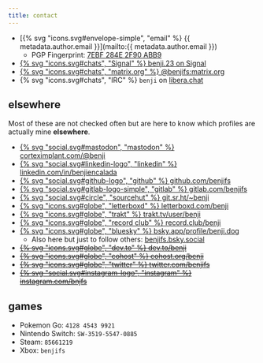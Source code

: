 ```yaml
---
title: contact
---
```


- [{% svg "icons.svg#envelope-simple", "email" %} {{ metadata.author.email }}](mailto:{{ metadata.author.email }})
	- PGP Fingerprint: [7EBF 284E 2F90 ABB9](/pub.asc)
- [{% svg "icons.svg#chats", "Signal" %} benji.23 on Signal](https://signal.me/#eu/K7xsQjbY2VrWbEo3v7wQkk5vvIZUKguH1607pasrxO4CBaeiMXpISoocsb7fXTwj)
- [{% svg "icons.svg#chats", "matrix.org" %} @benjifs:matrix.org](https://matrix.to/#/@benjifs:matrix.org)
- {% svg "icons.svg#chats", "IRC" %} `benji` on [libera.chat](https://libera.chat)

## elsewhere
Most of these are not checked often but are here to know which profiles are actually mine **elsewhere**.

- [{% svg "social.svg#mastodon", "mastodon" %} corteximplant.com/@benji](https://corteximplant.com/@benji)
- [{% svg "social.svg#linkedin-logo", "linkedin" %} linkedin.com/in/benjiencalada](https://linkedin.com/in/benjiencalada)
- [{% svg "social.svg#github-logo", "github" %} github.com/benjifs</a>](https://github.com/benjifs)
- [{% svg "social.svg#gitlab-logo-simple", "gitlab" %} gitlab.com/benjifs</a>](https://gitlab.com/benjifs)
- [{% svg "social.svg#circle", "sourcehut" %} git.sr.ht/~benji](https://git.sr.ht/~benji)
- [{% svg "icons.svg#globe", "letterboxd" %} letterboxd.com/benji](https://letterboxd.com/benji)
- [{% svg "icons.svg#globe", "trakt" %} trakt.tv/user/benji](https://trakt.tv/user/benji)
- [{% svg "icons.svg#globe", "record club" %} record.club/benji](https://record.club/benji)
- [{% svg "icons.svg#globe", "bluesky" %} bsky.app/profile/benji.dog](https://bsky.app/profile/benji.dog)
	- Also here but just to follow others: [benjifs.bsky.social](https://bsky.app/profile/benjifs.bsky.social)
- ~~[{% svg "icons.svg#globe", "dev.to" %} dev.to/benji](https://dev.to/benji)~~
- ~~[{% svg "icons.svg#globe", "cohost" %} cohost.org/benji](https://cohost.org/benji)~~
- ~~[{% svg "icons.svg#globe", "twitter" %} twitter.com/benjifs](https://twitter.com/benjifs)~~
- ~~[{% svg "social.svg#instagram-logo", "instagram" %} instagram.com/bnjfs](https://instagram.com/bnjfs)~~

## games
- Pokemon Go: `4128 4543 9921`
- Nintendo Switch: `SW-3519-5547-0885`
- Steam: `85661219`
- Xbox: `benjifs`
